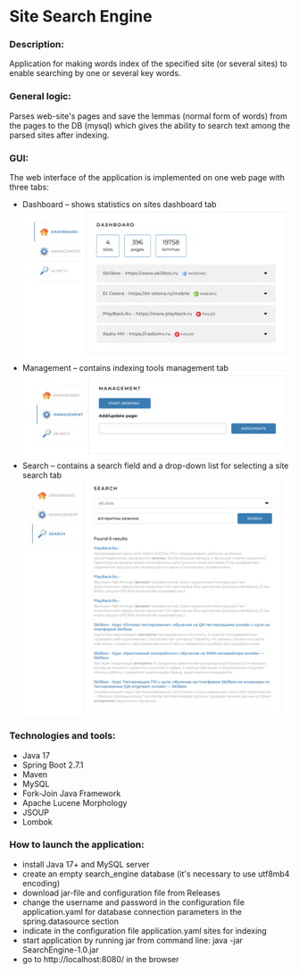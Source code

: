 # Site Search Engine

### Description:

Application for making words index of the specified site (or several sites) to enable searching by one or several key
words.

### General logic:

Parses web-site's pages and save the lemmas (normal form of words) from the pages to the DB (mysql)
which gives the ability to search text among the parsed sites after indexing.

### GUI:

The web interface of the application is implemented on one web page with three tabs:

* Dashboard – shows statistics on sites
  dashboard tab
  <img src="src/main/resources/static/assets/images/dashboard.png"/>
* Management – contains indexing tools
  management tab
  <img src="src/main/resources/static/assets/images/management.png"/>
* Search – contains a search field and a drop-down list for selecting a site
  search tab
  <img src="src/main/resources/static/assets/images/search.png"/>

### Technologies and tools:

* Java 17
* Spring Boot 2.7.1
* Maven
* MySQL
* Fork-Join Java Framework
* Apache Lucene Morphology
* JSOUP
* Lombok

### How to launch the application:

* install Java 17+ and MySQL server
* create an empty search_engine database (it's necessary to use utf8mb4 encoding)
* download jar-file and configuration file from Releases
* change the username and password in the configuration file application.yaml for database connection parameters in the
  spring.datasource section
* indicate in the configuration file application.yaml sites for indexing
* start application by running jar from command line: java -jar SearchEngine-1.0.jar
* go to http://localhost:8080/ in the browser

